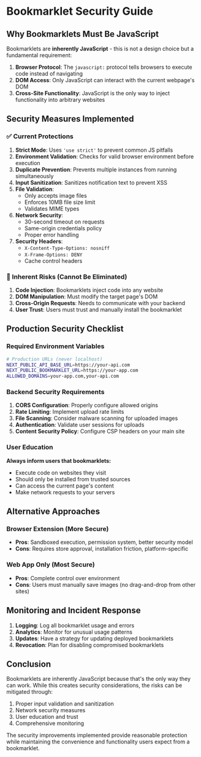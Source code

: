 # Bookmarklet Security Guide

## Why Bookmarklets Must Be JavaScript

Bookmarklets are **inherently JavaScript** - this is not a design choice but a fundamental requirement:

1. **Browser Protocol**: The `javascript:` protocol tells browsers to execute code instead of navigating
2. **DOM Access**: Only JavaScript can interact with the current webpage's DOM
3. **Cross-Site Functionality**: JavaScript is the only way to inject functionality into arbitrary websites

## Security Measures Implemented

### ✅ Current Protections

1. **Strict Mode**: Uses `'use strict'` to prevent common JS pitfalls
2. **Environment Validation**: Checks for valid browser environment before execution
3. **Duplicate Prevention**: Prevents multiple instances from running simultaneously
4. **Input Sanitization**: Sanitizes notification text to prevent XSS
5. **File Validation**: 
   - Only accepts image files
   - Enforces 10MB file size limit
   - Validates MIME types
6. **Network Security**:
   - 30-second timeout on requests
   - Same-origin credentials policy
   - Proper error handling
7. **Security Headers**: 
   - `X-Content-Type-Options: nosniff`
   - `X-Frame-Options: DENY`
   - Cache control headers

### 🚨 Inherent Risks (Cannot Be Eliminated)

1. **Code Injection**: Bookmarklets inject code into any website
2. **DOM Manipulation**: Must modify the target page's DOM
3. **Cross-Origin Requests**: Needs to communicate with your backend
4. **User Trust**: Users must trust and manually install the bookmarklet

## Production Security Checklist

### Required Environment Variables

```bash
# Production URLs (never localhost)
NEXT_PUBLIC_API_BASE_URL=https://your-api.com
NEXT_PUBLIC_BOOKMARKLET_URL=https://your-app.com
ALLOWED_DOMAINS=your-app.com,your-api.com
```

### Backend Security Requirements

1. **CORS Configuration**: Properly configure allowed origins
2. **Rate Limiting**: Implement upload rate limits
3. **File Scanning**: Consider malware scanning for uploaded images
4. **Authentication**: Validate user sessions for uploads
5. **Content Security Policy**: Configure CSP headers on your main site

### User Education

**Always inform users that bookmarklets:**
- Execute code on websites they visit
- Should only be installed from trusted sources
- Can access the current page's content
- Make network requests to your servers

## Alternative Approaches

### Browser Extension (More Secure)
- **Pros**: Sandboxed execution, permission system, better security model
- **Cons**: Requires store approval, installation friction, platform-specific

### Web App Only (Most Secure)
- **Pros**: Complete control over environment
- **Cons**: Users must manually save images (no drag-and-drop from other sites)

## Monitoring and Incident Response

1. **Logging**: Log all bookmarklet usage and errors
2. **Analytics**: Monitor for unusual usage patterns
3. **Updates**: Have a strategy for updating deployed bookmarklets
4. **Revocation**: Plan for disabling compromised bookmarklets

## Conclusion

Bookmarklets are inherently JavaScript because that's the only way they can work. While this creates security considerations, the risks can be mitigated through:

1. Proper input validation and sanitization
2. Network security measures
3. User education and trust
4. Comprehensive monitoring

The security improvements implemented provide reasonable protection while maintaining the convenience and functionality users expect from a bookmarklet.





